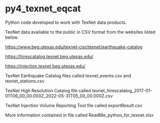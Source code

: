 # py4_texnet_eqcat
Python code developed to work with TexNet data products.

TexNet data available to the public in CSV format from the websites listed below.

https://www.beg.utexas.edu/texnet-cisr/texnet/earthquake-catalog

https://hirescatalog.texnet.beg.utexas.edu/

https://injection.texnet.beg.utexas.edu/

TexNet Earthquake Catalog files called texnet_events.csv and texnet_stations.csv

TexNet High Resolution Catalog file called texnet_hirescatalog_2017-01-01T06_00_00.000Z_2022-05-31T05_00_00.000Z.csv 

TexNet Injection Volume Reporting Tool file called exportResult.csv

More information contained in file called ReadMe_python_for_texnet.xlsx
